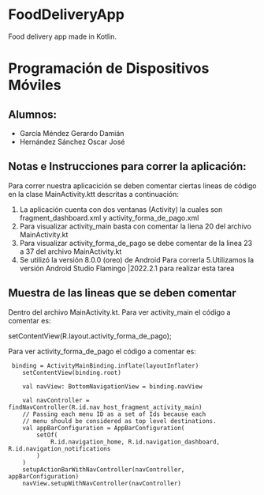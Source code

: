 # FoodDeliveryApp
Food delivery app made in Kotlin.
# Programación de Dispositivos Móviles

## Alumnos:

- García Méndez Gerardo Damián
- Hernández Sánchez Oscar José

## Notas e Instrucciones para correr la aplicación:

Para correr nuestra aplicacición se deben comentar ciertas lineas de código en la clase MainActivity.ktt descritas 
a continuación:

1. La aplicación cuenta con dos ventanas (Activity) la cuales son fragment_dashboard.xml y activity_forma_de_pago.xml
2. Para visualizar activity_main basta con comentar la liena 20 del archivo MainActivity.kt
3. Para visualizar activity_forma_de_pago se debe comentar de la linea 23 a 37 del archivo MainActivity.kt
4. Se utilizó la versión 8.0.0 (oreo) de Android Para correrla 
5.Utilizamos la versión Android Studio Flamingo |2022.2.1 para realizar esta tarea

## Muestra de las lineas que se deben comentar
Dentro del archivo MainActivity.kt.
Para ver activity_main el código a comentar es:

 setContentView(R.layout.activity_forma_de_pago);

Para ver activity_forma_de_pago el código a comentar es:

     binding = ActivityMainBinding.inflate(layoutInflater)
        setContentView(binding.root)

        val navView: BottomNavigationView = binding.navView

        val navController = findNavController(R.id.nav_host_fragment_activity_main)
        // Passing each menu ID as a set of Ids because each
        // menu should be considered as top level destinations.
        val appBarConfiguration = AppBarConfiguration(
            setOf(
                R.id.navigation_home, R.id.navigation_dashboard, R.id.navigation_notifications
            )
        )
        setupActionBarWithNavController(navController, appBarConfiguration)
        navView.setupWithNavController(navController)

        
